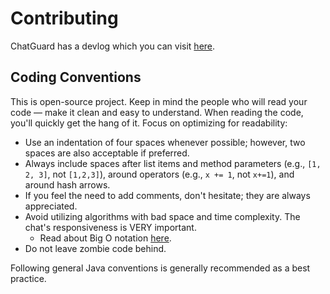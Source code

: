 # Contributing
ChatGuard has a devlog which you can visit [here](https://github.com/users/AleksandarHaralanov/projects/1).

## Coding Conventions
This is open-source project. Keep in mind the people who will read your code — make it clean and easy to understand.
When reading the code, you'll quickly get the hang of it. Focus on optimizing for readability:

- Use an indentation of four spaces whenever possible; however, two spaces are also acceptable if preferred.
- Always include spaces after list items and method parameters (e.g., `[1, 2, 3]`, not `[1,2,3]`), around operators (e.g., `x += 1`, not `x+=1`), and around hash arrows.
- If you feel the need to add comments, don't hesitate; they are always appreciated.
- Avoid utilizing algorithms with bad space and time complexity. The chat's responsiveness is VERY important.
  - Read about Big O notation [here](https://en.wikipedia.org/wiki/Big_O_notation).
- Do not leave zombie code behind. 

Following general Java conventions is generally recommended as a best practice.
